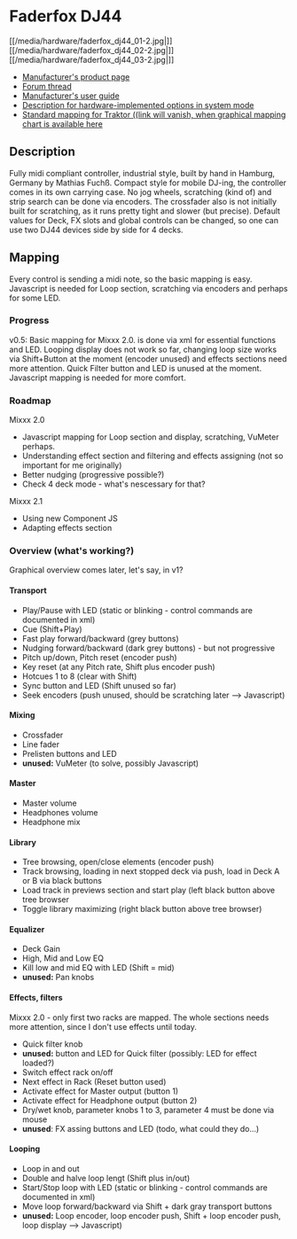 # Faderfox DJ44

[[/media/hardware/faderfox_dj44_01-2.jpg|]]
[[/media/hardware/faderfox_dj44_02-2.jpg|]]
[[/media/hardware/faderfox_dj44_03-2.jpg|]]

  - [Manufacturer's product page](http://www.faderfox.de/dj44.html)
  - [Forum
    thread](https://www.mixxx.org/forums/viewtopic.php?f=7&t=9366&p=33897#p33897)
  - [Manufacturer's user
    guide](http://www.faderfox.de/PDF/Manual%20DJ44%20V01.pdf)
  - [Description for hardware-implemented options in system
    mode](http://www.faderfox.de/PDF/short%20description%20DJ44%20system%20V0100.PDF)
  - [Standard mapping for Traktor ((link will vanish, when graphical
    mapping chart is available
    here](http://www.faderfox.de/PDF/short%20description%20DJ44%20Traktor%20Pro%202%20V01.pdf)

## Description

Fully midi compliant controller, industrial style, built by hand in
Hamburg, Germany by Mathias Fuchß. Compact style for mobile DJ-ing, the
controller comes in its own carrying case. No jog wheels, scratching
(kind of) and strip search can be done via encoders. The crossfader also
is not initially built for scratching, as it runs pretty tight and
slower (but precise). Default values for Deck, FX slots and global
controls can be changed, so one can use two DJ44 devices side by side
for 4 decks.

## Mapping

Every control is sending a midi note, so the basic mapping is easy.
Javascript is needed for Loop section, scratching via encoders and
perhaps for some LED.

### Progress

v0.5: Basic mapping for Mixxx 2.0. is done via xml for essential
functions and LED. Looping display does not work so far, changing loop
size works via Shift+Button at the moment (encoder unused) and effects
sections need more attention. Quick Filter button and LED is unused at
the moment. Javascript mapping is needed for more comfort.

### Roadmap

Mixxx 2.0

  - Javascript mapping for Loop section and display, scratching, VuMeter
    perhaps.
  - Understanding effect section and filtering and effects assigning
    (not so important for me originally)
  - Better nudging (progressive possible?)
  - Check 4 deck mode - what's nescessary for that?

Mixxx 2.1

  - Using new Component JS
  - Adapting effects section

### Overview (what's working?)

Graphical overview comes later, let's say, in v1?

#### Transport

  - Play/Pause with LED (static or blinking - control commands are
    documented in xml)
  - Cue (Shift+Play)
  - Fast play forward/backward (grey buttons)
  - Nudging forward/backward (dark grey buttons) - but not progressive
  - Pitch up/down, Pitch reset (encoder push)
  - Key reset (at any Pitch rate, Shift plus encoder push)
  - Hotcues 1 to 8 (clear with Shift)
  - Sync button and LED (Shift unused so far)
  - Seek encoders (push unused, should be scratching later --\>
    Javascript)

#### Mixing

  - Crossfader
  - Line fader
  - Prelisten buttons and LED
  - **unused:** VuMeter (to solve, possibly Javascript)

#### Master

  - Master volume
  - Headphones volume
  - Headphone mix

#### Library

  - Tree browsing, open/close elements (encoder push)
  - Track browsing, loading in next stopped deck via push, load in Deck
    A or B via black buttons
  - Load track in previews section and start play (left black button
    above tree browser
  - Toggle library maximizing (right black button above tree browser)

#### Equalizer

  - Deck Gain
  - High, Mid and Low EQ
  - Kill low and mid EQ with LED (Shift = mid)
  - **unused:** Pan knobs

#### Effects, filters

Mixxx 2.0 - only first two racks are mapped. The whole sections needs
more attention, since I don't use effects until today.

  - Quick filter knob
  - **unused:** button and LED for Quick filter (possibly: LED for
    effect loaded?)
  - Switch effect rack on/off
  - Next effect in Rack (Reset button used)
  - Activate effect for Master output (button 1)
  - Activate effect for Headphone output (button 2)
  - Dry/wet knob, parameter knobs 1 to 3, parameter 4 must be done via
    mouse
  - **unused**: FX assing buttons and LED (todo, what could they do...)

#### Looping

  - Loop in and out
  - Double and halve loop lengt (Shift plus in/out)
  - Start/Stop loop with LED (static or blinking - control commands are
    documented in xml)
  - Move loop forward/backward via Shift + dark gray transport buttons
  - **unused:** Loop encoder, loop encoder push, Shift + loop encoder
    push, loop display --\> Javascript)
